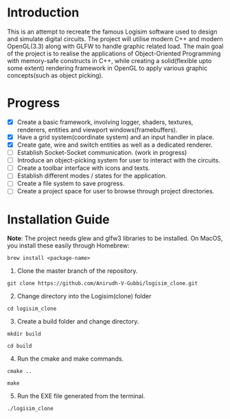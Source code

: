# Introduction
This is an attempt to recreate the famous Logisim software used to design and simulate digital circuits. The project will utilise modern C++ and modern OpenGL(3.3) along with GLFW to handle graphic related load. The main goal of the project is to realise the applications of Object-Oriented Programming with memory-safe constructs in C++, while creating a solid(flexible upto some extent) rendering framework in OpenGL to apply various graphic concepts(such as object picking).

# Progress
- [x] Create a basic framework, involving logger, shaders, textures, renderers, entities and viewport windows(framebuffers).
- [x] Have a grid system(coordinate system) and an input handler in place.
- [x] Create gate, wire and switch entities as well as a dedicated renderer.
- [ ] Establish Socket-Socket communication. (work in progress)
- [ ] Introduce an object-picking system for user to interact with the circuits.
- [ ] Create a toolbar interface with icons and texts.
- [ ] Establish different modes / states for the application.
- [ ] Create a file system to save progress.
- [ ] Create a project space for user to browse through project directories.

# Installation Guide

**Note**: The project needs glew and glfw3 libraries to be installed. On MacOS, you install these easily through Homebrew:
  ```
  brew install <package-name>
  ```
  
1. Clone the master branch of the repository.
  ```
  git clone https://github.com/Anirudh-V-Gubbi/logisim_clone.git
  ```
2. Change directory into the Logisim(clone) folder
  ```
  cd logisim_clone
  ```
3. Create a build folder and change directory.
  ```
  mkdir build
  ```
  ```
  cd build
  ```
4. Run the cmake and make commands.
  ```
  cmake ..
  ```
  ```
  make
  ```
5. Run the EXE file generated from the terminal.
  ```
  ./logisim_clone
  ```
  
